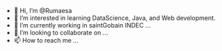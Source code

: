 - 👋 Hi, I’m @Rumaesa
- 👀 I’m interested in learning DataScience, Java, and Web development.
- 🌱 I’m currently working in saintGobain INDEC ...
- 💞️ I’m looking to collaborate on ...
- 📫 How to reach me ...

<!---
Rumaesa/Rumaesa is a ✨ special ✨ repository because its `README.md` (this file) appears on your GitHub profile.
You can click the Preview link to take a look at your changes.
--->
